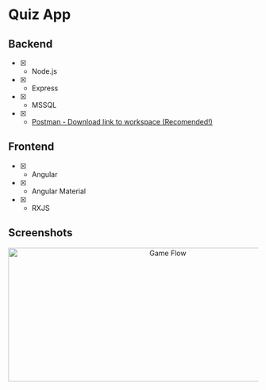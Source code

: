 # Quiz App

## Backend

- [x] - Node.js
- [x] - Express
- [x] - MSSQL
- [x] - [Postman - Download link to workspace (Recomended!)](https://github.com/Edenik/QuizApp/blob/main/media/Quiz%20API.postman_collection.json)

## Frontend

- [x] - Angular
- [x] - Angular Material
- [x] - RXJS

## Screenshots

<p align="center">
<img src="https://github.com/Edenik/QuizApp/blob/main/media/Game-flow.gif?raw=true" alt="Game Flow" width="627" height="270">
